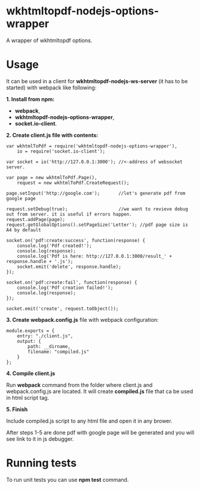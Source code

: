 # wkhtmltopdf-nodejs-options-wrapper

A wrapper of wkhtmltopdf options.

# Usage

It can be used in a client for **wkhtmltopdf-nodejs-ws-server** (it has to be started) with webpack like following:

**1. Install from npm:**

- **webpack**,
- **wkhtmltopdf-nodejs-options-wrapper**,
- **socket.io-client**.
    
**2. Create client.js file with contents:**

```
var wkhtmlToPdf = require('wkhtmltopdf-nodejs-options-wrapper'),
    io = require('socket.io-client');

var socket = io('http://127.0.0.1:3000'); //<-address of websocket server.

var page = new wkhtmlToPdf.Page(),
    request = new wkhtmlToPdf.CreateRequest();

page.setInput('http://google.com');       //let's generate pdf from google page

request.setDebug(true);                   //we want to revieve debug out from server. it is useful if errors happen.
request.addPage(page);
request.getGlobalOptions().setPageSize('Letter'); //pdf page size is A4 by default

socket.on('pdf:create:success', function(response) {
    console.log('Pdf created!');
    console.log(response);
    console.log('Pdf is here: http://127.0.0.1:3000/result_' + response.handle + '.js');
    socket.emit('delete', response.handle);
});

socket.on('pdf:create:fail', function(response) {
    console.log('Pdf creation failed!');
    console.log(response);
});

socket.emit('create', request.toObject());
```

**3. Create webpack.config.js** file with webpack configuration:

```
module.exports = {
    entry: "./client.js",
    output: {
        path: __dirname,
        filename: "compiled.js"
    }
};
```

**4. Compile client.js**

Run **webpack** command from the folder where client.js and webpack.config.js are located. It will create **compiled.js**
file that ca be used in html script tag.

**5. Finish**

Include compiled.js script to any html file and open it in any brower.

After steps 1-5 are done pdf with google page will be generated and you will see link to it in js debugger.

# Running tests

To run unit tests you can use **npm test** command.
